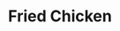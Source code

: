 ---
layout: ../../layouts/RecipeLayout.astro
title: Fried Chicken
image: /recipes/images/friedchicken.png
difficulty: 3/5
prepTime: 30 minutes (4 hr+ marinade)
cookTime: 45 minutes
servings: 6
specialty: true
ingredients:
- "**SPICE MIX**"
- Paprika (2 tbsp)
- Black Pepper (2 tbsp)
- Garlic Powder (2 tsp)
- Oregano (2 tsp, dried)
- Cayenne (1/2 tsp)<br/><br/>

- "**BUTTERMILK BRINE**"
- Buttermilk (1 cup)
- Egg (1)
- Salt<br/><br/>

- "**CHICKEN**"
- Chicken Breasts/Thighs/Drumsticks/Wings (2-3 lbs)
- Flour (1 1/2 cups)
- Cornstarch (1/2 cup)
- Baking Powder (1 tsp)
- Vegetable Oil/Shortening (3-4 cups)

steps:
- Mix paprika, black pepper, garlic powder, oregano, and cayenne in a small bowl.
- Whisk buttermilk, egg, 1 tbsp salt, 2 tbsp spice mixture in a large bowl. Add the chicken and coat evenly. Transfer to a ziploc bag and marinate in the fridge from 4 hours to overnight.
- Whisk flour, corn starch, baking powder, 2 tsp salt, remaining spice mixture in a bowl. Add 3 tbsp of the marinate to the flour and mix together. Coat all chicken pieces.
- Heat oil in a dutch oven/cast iron to 375 F. Fry chicken pieces keeping the oil temperature between 325 F and 350 F.
- Transfer to a wire rack, and season lightly with kosher salt. Serve immediately.
---